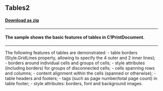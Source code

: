 ## Tables2
#### [Download as zip](https://grapecity.github.io/DownGit/#/home?url=https://github.com/GrapeCity/ComponentOne-WinForms-Samples/tree/master/NetFramework\Reports\C1Preview\VB\Tables2)
____
#### The sample shows the basic features of tables in C1PrintDocument.
____
The following features of tables are demonstrated: - table borders (Style.GridLines property, allowing to specify the 4 outer and 2 inner lines); - borders around individual cells and groups of cells; - style attributes (including borders) for groups of disconnected cells; - cells spanning rows and columns; - content alignment within the cells (spanned or otherwise); - table headers and footers; - tags (such as page number/total page count) in table footer; - style attributes: borders, font and background images. 